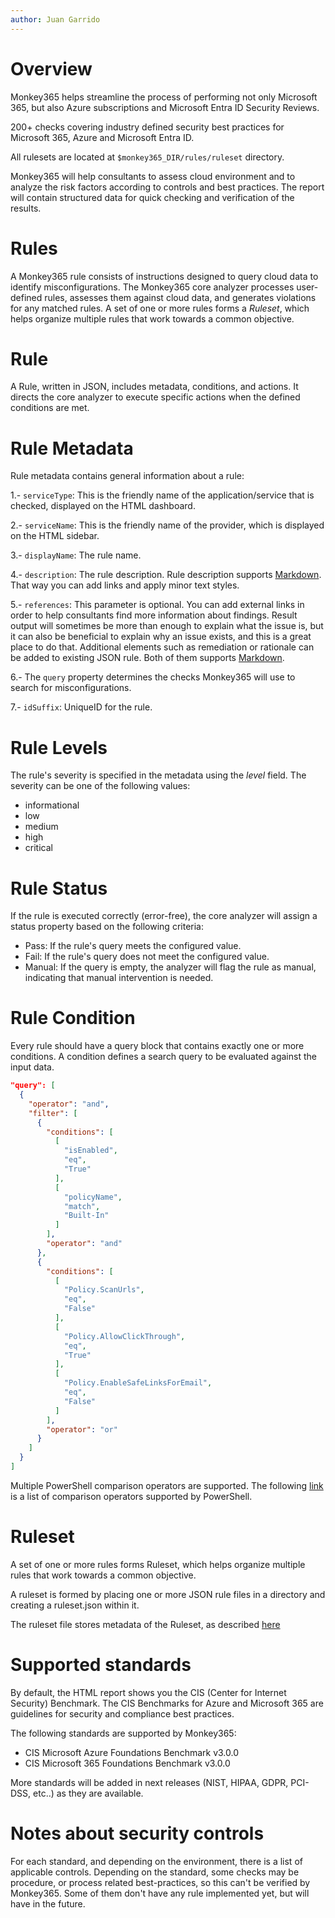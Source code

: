 ```yaml
---
author: Juan Garrido
---
```


# Overview

Monkey365 helps streamline the process of performing not only Microsoft 365, but also Azure subscriptions and Microsoft Entra ID Security Reviews.

200+ checks covering industry defined security best practices for Microsoft 365, Azure and Microsoft Entra ID.

All rulesets are located at ```$monkey365_DIR/rules/ruleset``` directory.

Monkey365 will help consultants to assess cloud environment and to analyze the risk factors according to controls and best practices. The report will contain structured data for quick checking and verification of the results.

# Rules

A Monkey365 rule consists of instructions designed to query cloud data to identify misconfigurations.
The Monkey365 core analyzer processes user-defined rules, assesses them against cloud data, and generates violations for any matched rules. A set of one or more rules forms a *Ruleset*, which helps organize multiple rules that work towards a common objective.

# Rule

A Rule, written in JSON, includes metadata, conditions, and actions. It directs the core analyzer to execute specific actions when the defined conditions are met.

# Rule Metadata

Rule metadata contains general information about a rule:

1.- ```serviceType```: This is the friendly name of the application/service that is checked, displayed on the HTML dashboard.

2.- ```serviceName```: This is the friendly name of the provider, which is displayed on the HTML sidebar.

3.- ```displayName```: The rule name.

4.- ```description```: The rule description. Rule description supports <a href='https://en.wikipedia.org/wiki/Markdown' target='_blank'>Markdown</a>. That way you can add links and apply minor text styles.

5.- ```references```: This parameter is optional. You can add external links in order to help consultants find more information about findings. Result output will sometimes be more than enough to explain what the issue is, but it can also be beneficial to explain why an issue exists, and this is a great place to do that. Additional elements such as remediation or rationale can be added to existing JSON rule. Both of them supports <a href='https://en.wikipedia.org/wiki/Markdown' target='_blank'>Markdown</a>.

6.- The ```query``` property determines the checks Monkey365 will use to search for misconfigurations.

7.-  ```idSuffix```: UniqueID for the rule.

# Rule Levels

The rule's severity is specified in the metadata using the *level* field. The severity can be one of the following values:

* informational
* low
* medium
* high
* critical

# Rule Status

If the rule is executed correctly (error-free), the core analyzer will assign a status property based on the following criteria:

* Pass: If the rule's query meets the configured value.
* Fail: If the rule's query does not meet the configured value.
* Manual: If the query is empty, the analyzer will flag the rule as manual, indicating that manual intervention is needed.

# Rule Condition

Every rule should have a query block that contains exactly one or more conditions. A condition defines a search query to be evaluated against the input data.

```Json
"query": [
  {
	"operator": "and",
	"filter": [
	  {
		"conditions": [
		  [
			"isEnabled",
			"eq",
			"True"
		  ],
		  [
			"policyName",
			"match",
			"Built-In"
		  ]
		],
		"operator": "and"
	  },
	  {
		"conditions": [
		  [
			"Policy.ScanUrls",
			"eq",
			"False"
		  ],
		  [
			"Policy.AllowClickThrough",
			"eq",
			"True"
		  ],
		  [
			"Policy.EnableSafeLinksForEmail",
			"eq",
			"False"
		  ]
		],
		"operator": "or"
	  }
	]
  }
]      	
```

Multiple PowerShell comparison operators are supported. The following <a href='https://learn.microsoft.com/en-us/powershell/module/microsoft.powershell.core/about/about_comparison_operators?view=powershell-7.2' target='_blank'>link</a> is a list of comparison operators supported by PowerShell.

# Ruleset

A set of one or more rules forms Ruleset, which helps organize multiple rules that work towards a common objective.

A ruleset is formed by placing one or more JSON rule files in a directory and creating a ruleset.json within it.

The ruleset file stores metadata of the Ruleset, as described [here](../custom-ruleset) 

# Supported standards

By default, the HTML report shows you the CIS (Center for Internet Security) Benchmark. The CIS Benchmarks for Azure and Microsoft 365 are guidelines for security and compliance best practices.

The following standards are supported by Monkey365:

* CIS Microsoft Azure Foundations Benchmark v3.0.0
* CIS Microsoft 365 Foundations Benchmark v3.0.0

More standards will be added in next releases (NIST, HIPAA, GDPR, PCI-DSS, etc..) as they are available.

# Notes about security controls

For each standard, and depending on the environment, there is a list of applicable controls. Depending on the standard, some checks may be procedure, or process related best-practices, so this can't be verified by Monkey365. Some of them don't have any rule implemented yet, but will have in the future.